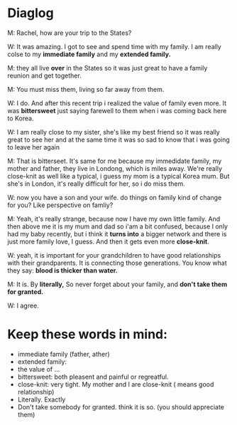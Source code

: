 # Diaglog

M: Rachel, how are your trip to the States?

W: It was amazing. I got to see and spend time with my family. I am really colse to my **immediate family** and my **extended family.**

M: they all live **over** in the States so it was just great to have a family reunion and get together.

M: You must miss them, living so far away from them.

W: I do. And after this recent trip i realized the value of family even more. It was **bittersweet** just saying farewell to them when i was coming back here to Korea.

W: I am really close to my sister, she's like my best friend so it was really great to see her and at the same time it was so sad to know that i was going to leave her again

M: That is bitterseet. It's same for me because my immedidate family, my mother and father, they live in Londong, which is miles away. We're really close-knit as well like a typical, i guess my mom is a typical Korea mum. But she's in London, it's really difficult for her, so i do miss them. 

W: now you have a son and your wife. do things on family kind of change for you? Like perspective on famliy?

M: Yeah, it's really strange, because now I have my own little family. And then above me it is my mum and dad so i'am a bit confused, because I only had my baby recently, but i think it **turns into** a bigger network and there is just more family love, I guess. And then it gets even more **close-knit**.

W: yeah, it is important for your grandchildren to have good relationships with their grandparents. It is connecting those generations. You know what they say: **blood is thicker than water.** 

M: It is. By **literally,**  So never forget about your family, and **don't take them for granted.**

W: I agree.


# Keep these words in mind:

- immediate family (father, ather)
- extended family: 
- the value of ...
- bittersweet: both pleasent and painful or regreatful.
- close-knit: very tight. My mother and I are close-knit ( means good relationship)
- Literally. Exactly 
- Don't take somebody for granted.  think it is so. (you should appreciate them)

